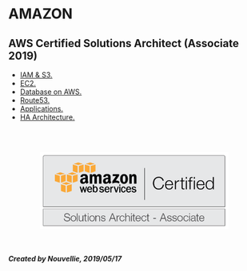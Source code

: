 # AMAZON
## AWS Certified Solutions Architect (Associate 2019)

- [IAM & S3.](https://github.com/Nouvellie/amazon-1st/tree/amazon/course/01.iam-and-s3)
- [EC2.](https://github.com/Nouvellie/amazon-1st/tree/amazon/course/02.ec2)
- [Database on AWS.](https://github.com/Nouvellie/amazon-1st/tree/amazon/course/03.databases-on-aws)
- [Route53.](https://github.com/Nouvellie/amazon-1st/tree/amazon/course/04.route53)
- [Applications.](https://github.com/Nouvellie/amazon-1st/tree/amazon/course/05.applications)
- [HA Architecture.](https://github.com/Nouvellie/amazon-1st/tree/amazon/course/06.ha-architecture)


<br><br><p align="center">
  <img width="75%" height="75%" src="https://github.com/Nouvellie/amazon-1st/blob/amazon/course/img/amazon-1st-logo.png" alt="Amazon AWS certified solutions architect (associate 2019)">
</p>

<br><br>
***Created by Nouvellie, 2019/05/17***